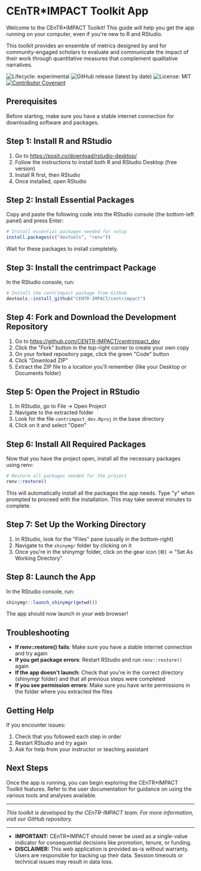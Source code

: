 # CEnTR*IMPACT Toolkit App

Welcome to the CEnTR*IMPACT Toolkit! This guide will help you get the app running on your computer, even if you're new to R and RStudio.

This toolkit provides an ensemble of metrics designed by and for community-engaged scholars to evaluate and communicate the impact of their work through quantitative measures that complement qualitative narratives.

![Lifecycle: experimental](https://img.shields.io/badge/lifecycle-experimental-orange.svg) ![GitHub release (latest by date)](https://img.shields.io/github/v/release/CENTR-IMPACT/centrimpact_app) ![License: MIT](https://img.shields.io/badge/license-MIT-green.svg) [![Contributor Covenant](https://img.shields.io/badge/Contributor%20Covenant-2.1-4baaaa.svg)](code_of_conduct.md)

## Prerequisites

Before starting, make sure you have a stable internet connection for downloading software and packages.

## Step 1: Install R and RStudio

1. Go to https://posit.co/download/rstudio-desktop/
2. Follow the instructions to install both R and RStudio Desktop (free version)
3. Install R first, then RStudio
4. Once installed, open RStudio

## Step 2: Install Essential Packages

Copy and paste the following code into the RStudio console (the bottom-left panel) and press Enter:

```r
# Install essential packages needed for setup
install.packages(c("devtools", "renv"))
```

Wait for these packages to install completely.

## Step 3: Install the centrimpact Package

In the RStudio console, run:

```r
# Install the centrimpact package from GitHub
devtools::install_github("CENTR-IMPACT/centrimpact")
```

## Step 4: Fork and Download the Development Repository

1. Go to https://github.com/CENTR-IMPACT/centrimpact_dev
2. Click the "Fork" button in the top-right corner to create your own copy
3. On your forked repository page, click the green "Code" button
4. Click "Download ZIP"
5. Extract the ZIP file to a location you'll remember (like your Desktop or Documents folder)

## Step 5: Open the Project in RStudio

1. In RStudio, go to File → Open Project
2. Navigate to the extracted folder
3. Look for the file `centrimpact_dev.Rproj` in the base directory
4. Click on it and select "Open"

## Step 6: Install All Required Packages

Now that you have the project open, install all the necessary packages using renv:

```r
# Restore all packages needed for the project
renv::restore()
```

This will automatically install all the packages the app needs. Type "y" when prompted to proceed with the installation. This may take several minutes to complete.

## Step 7: Set Up the Working Directory

1. In RStudio, look for the "Files" pane (usually in the bottom-right)
2. Navigate to the `shinymgr` folder by clicking on it
3. Once you're in the shinymgr folder, click on the gear icon (⚙️) → "Set As Working Directory"

## Step 8: Launch the App

In the RStudio console, run:

```r
shinymgr::launch_shinymgr(getwd())
```

The app should now launch in your web browser!

## Troubleshooting

- **If renv::restore() fails**: Make sure you have a stable internet connection and try again
- **If you get package errors**: Restart RStudio and run `renv::restore()` again
- **If the app doesn't launch**: Check that you're in the correct directory (shinymgr folder) and that all previous steps were completed
- **If you see permission errors**: Make sure you have write permissions in the folder where you extracted the files

## Getting Help

If you encounter issues:
1. Check that you followed each step in order
2. Restart RStudio and try again
3. Ask for help from your instructor or teaching assistant

## Next Steps

Once the app is running, you can begin exploring the CEnTR*IMPACT Toolkit features. Refer to the user documentation for guidance on using the various tools and analyses available.

---

*This toolkit is developed by the CEnTR-IMPACT team. For more information, visit our GitHub repository.*

---

 * **IMPORTANT:** CEnTR*IMPACT should never be used as a single-value indicator for consequential decisions like promotion, tenure, or funding.
 * **DISCLAIMER:** This web application is provided as-is without warranty. Users are responsible for backing up their data. Session timeouts or technical issues may result in data loss.